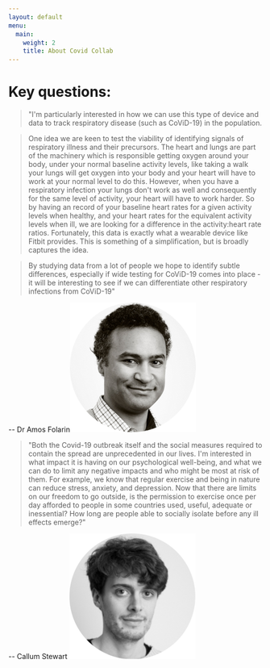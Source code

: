 ```yaml
---
layout: default
menu:
  main:
    weight: 2
    title: About Covid Collab
---
```

# Key questions:

>"I'm particularly interested in how we can use this type of device and data to track respiratory disease (such as CoViD-19) in the population.

>One idea we are keen to test the viability of identifying signals of respiratory illness and their precursors. The heart and lungs are part of the machinery which is responsible getting oxygen around your body, under your normal baseline activity levels, like taking a walk your lungs will get oxygen into your body and your heart will have to work at your normal level to do this. However, when you have a respiratory infection your lungs don't work as well and consequently for the same level of activity, your heart will have to work harder. So by having an record of your baseline heart rates for a given activity levels when healthy, and your heart rates for the equivalent activity levels when ill, we are looking for a difference in the activity:heart rate ratios. Fortunately, this data is exactly what a wearable device like Fitbit provides. This is something of a simplification, but is broadly captures the idea.

>By studying data from a lot of people we hope to identify subtle differences, especially if wide testing for CoViD-19 comes into place - it will be interesting to see if we can differentiate other respiratory infections from CoViD-19"

 -- Dr Amos Folarin![Dr Amos Folarin](uploads/2020/04/08/Amos_Folarin_Cirx250.png)


>"Both the Covid-19 outbreak itself and the social measures required to contain the spread are unprecedented in our lives. I'm interested in what impact it is having on our psychological well-being, and what we can do to limit any negative impacts and who might be most at risk of them. For example, we know that regular exercise and being in nature can reduce stress, anxiety, and depression. Now that there are limits on our freedom to go outside, is the permission to exercise once per day afforded to people in some countries used, useful, adequate or inessential? How long are people able to socially isolate before any ill effects emerge?"

-- Callum Stewart  ![Callum Stewart](uploads/2020/04/08/Callum_Stewart_Cirx250.png)
